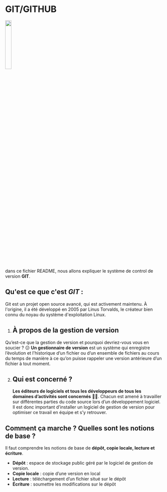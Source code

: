 # GIT/GITHUB
<img src="https://cdn4.iconfinder.com/data/icons/iconsimple-logotypes/512/github-512.png" height="20%" width="20%">

dans ce fichier README, nous allons expliquer  le système de control de version  **GIT**.

## Qu'est ce que c'est *GIT* :

Git est un projet open source avancé, qui est activement maintenu.
À l'origine, il a été développé en 2005 par Linus Torvalds, le 
créateur bien connu du noyau du système d'exploitation Linux.  

 1. ## À propos de la gestion de version

Qu’est-ce que la gestion de version et pourquoi devriez-vous vous en soucier ? :confused: 
**Un gestionnaire de version** est un système qui enregistre l’évolution et l'historique d’un fichier ou d’un ensemble de fichiers au cours du temps de manière à ce qu’on puisse rappeler une version antérieure d’un fichier à tout moment. 

 2. ## Qui est concerné ? 
    
    **Les éditeurs de logiciels et tous les développeurs de tous les domaines d’activités sont concernés** **:man_technologist:**. Chacun
    est amené à travailler sur différentes parties du code source lors
    d’un développement logiciel. Il est donc important d’installer un
    logiciel de gestion de version pour optimiser ce travail en équipe
    et s’y retrouver.

## Comment ça marche ? Quelles sont les notions de base ?
Il faut comprendre les notions de base de  **dépôt, copie locale, lecture et écriture**.

-   **Dépôt**  : espace de stockage public géré par le logiciel de gestion de version.
-   **Copie locale**  : copie d’une version en local
-   **Lecture** : téléchargement d’un fichier situé sur le dépôt
-   **Écriture** : soumettre les modifications sur le dépôt